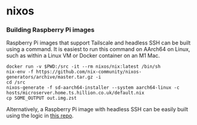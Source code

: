 # nixos

### Building Raspberry Pi images

Raspberry Pi images that support Tailscale and headless SSH can be built using a command. It is easiest to run this command on AArch64 on Linux, such as within a Linux VM or Docker container on an M1 Mac.

    docker run -v $PWD:/src -it --rm nixos/nix:latest /bin/sh
    nix-env -f https://github.com/nix-community/nixos-generators/archive/master.tar.gz -i
    cd /src
    nixos-generate -f sd-aarch64-installer --system aarch64-linux -c hosts/microserver.home.ts.hillion.co.uk/default.nix
    cp SOME_OUTPUT out.img.zst

Alternatively, a Raspberry Pi image with headless SSH can be easily built using the logic in [this repo](https://github.com/Robertof/nixos-docker-sd-image-builder/tree/master).
